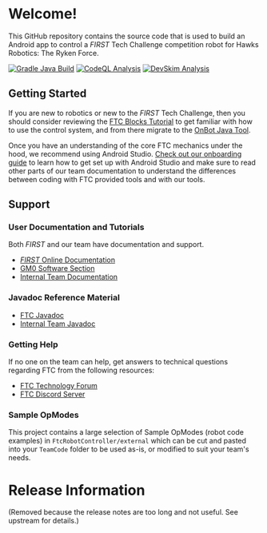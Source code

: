 # Welcome!
This GitHub repository contains the source code that is used to build an Android app to control a *FIRST* Tech Challenge competition robot for Hawks Robotics: The Ryken Force.

[![Gradle Java Build](https://github.com/XaverianTeamRobotics/FtcRobotController/actions/workflows/build.yml/badge.svg)](https://github.com/XaverianTeamRobotics/FtcRobotController/actions/workflows/build.yml)
[![CodeQL Analysis](https://github.com/XaverianTeamRobotics/FtcRobotController/actions/workflows/codeql.yml/badge.svg)](https://github.com/XaverianTeamRobotics/FtcRobotController/actions/workflows/codeql.yml)
[![DevSkim Analysis](https://github.com/XaverianTeamRobotics/FtcRobotController/actions/workflows/devskim.yml/badge.svg)](https://github.com/XaverianTeamRobotics/FtcRobotController/actions/workflows/devskim.yml)

## Getting Started
If you are new to robotics or new to the *FIRST* Tech Challenge, then you should consider reviewing the [FTC Blocks Tutorial](https://github.com/FIRST-Tech-Challenge/FtcRobotController/wiki/Blocks-Tutorial) to get familiar with how to use the control system, and from there migrate to the [OnBot Java Tool](https://github.com/FIRST-Tech-Challenge/FtcRobotController/wiki/OnBot-Java-Tutorial).

Once you have an understanding of the core FTC mechanics under the hood, we recommend using Android Studio. [Check out our onboarding guide](https://xaverianteamrobotics.github.io/FtcRobotController/onboarding) to learn how to get set up with Android Studio and make sure to read other parts of our team documentation to understand the differences between coding with FTC provided tools and with our tools.

## Support
### User Documentation and Tutorials
Both *FIRST* and our team have documentation and support.
* [*FIRST* Online Documentation](https://github.com/FIRST-Tech-Challenge/FtcRobotController/wiki)
* [GM0 Software Section](https://gm0.org/en/latest/docs/software/index.html)
* [Internal Team Documentation](https://xaverianteamrobotics.github.io/FtcRobotController)

### Javadoc Reference Material
* [FTC Javadoc](https://javadoc.io/doc/org.firstinspires.ftc)
* [Internal Team Javadoc](https://xaverianteamrobotics.github.io/FtcRobotController/javadocs)

### Getting Help
If no one on the team can help, get answers to technical questions regarding FTC from the following resources:
* [FTC Technology Forum](https://ftcforum.firstinspires.org/forum/ftc-technology)
* [FTC Discord Server](https://discord.com/invite/first-tech-challenge)

### Sample OpModes
This project contains a large selection of Sample OpModes (robot code examples) in `FtcRobotController/external` which can be cut and pasted into your `TeamCode` folder to be used as-is, or modified to suit your team's needs.

# Release Information

(Removed because the release notes are too long and not useful. See upstream for details.)
